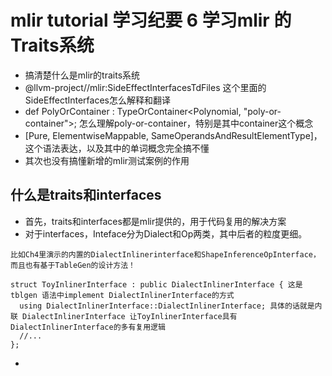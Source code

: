 # mlir tutorial 学习纪要 6 学习mlir 的Traits系统
- 搞清楚什么是mlir的traits系统
- @llvm-project//mlir:SideEffectInterfacesTdFiles 这个里面的SideEffectInterfaces怎么解释和翻译
- def PolyOrContainer : TypeOrContainer<Polynomial, "poly-or-container">; 怎么理解poly-or-container，特别是其中container这个概念
- [Pure, ElementwiseMappable, SameOperandsAndResultElementType]，这个语法表达，以及其中的单词概念完全搞不懂
- 其次也没有搞懂新增的mlir测试案例的作用

## 什么是traits和interfaces
- 首先，traits和interfaces都是mlir提供的，用于代码复用的解决方案
- 对于interfaces，Inteface分为Dialect和Op两类，其中后者的粒度更细。
```
比如Ch4里演示的内置的DialectInlinerinterface和ShapeInferenceOpInterface，而且也有基于TableGen的设计方法！

struct ToyInlinerInterface : public DialectInlinerInterface { 这是tblgen 语法中implement DialectInlinerInterface的方式
  using DialectInlinerInterface::DialectInlinerInterface; 具体的话就是内联 DialectInlinerInterface 让ToyInlinerInterface具有DialectInlinerInterface的多有复用逻辑
  //...
};
```
- 
